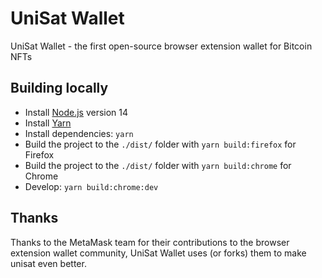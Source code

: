 # UniSat Wallet

UniSat Wallet - the first open-source browser extension wallet for Bitcoin NFTs

## Building locally

- Install [Node.js](https://nodejs.org) version 14
- Install [Yarn](https://yarnpkg.com/en/docs/install)
- Install dependencies: `yarn`
- Build the project to the `./dist/` folder with `yarn build:firefox` for Firefox
- Build the project to the `./dist/` folder with `yarn build:chrome` for Chrome
- Develop: `yarn build:chrome:dev`

## Thanks

Thanks to the MetaMask team for their contributions to the browser extension wallet community, UniSat Wallet uses (or forks) them to make unisat even better.
